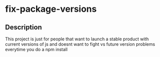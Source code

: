 # fix-package-versions
## Description 
This project is just for people that want to launch a stable product with current versions of js and doesnt want to fight vs future version problems everytime you do a npm install
